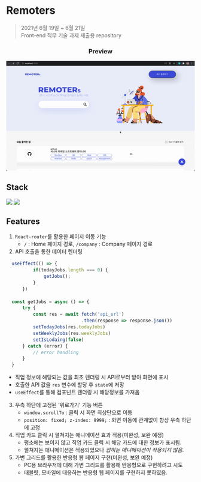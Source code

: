 # Remoters

> 2021년 6월 19일 ~ 6월 21일<br>
> Front-end 직무 기술 과제 제출용 repository

<h3 align='center'>Preview</h3>
<p align='center'>
  <img src='./profile_image.gif'/>
</p>

## Stack
<p>
  <img src="https://img.shields.io/static/v1?label=&message=React&color=61DAFB&logo=react&logoColor=FFFFFF"/>
  <img src="https://img.shields.io/static/v1?label=&message=Typescript&color=3178C6&logo=typescript&logoColor=FFFFFF"/>
</p>

## Features

1. `React-router`를 활용한 페이지 이동 기능
   * `/` : Home 페이지 경로, `/company` : Company 페이지 경로
2. API 호출을 통한 데이터 렌더링
  ```javascript
    useEffect(() => {
            if(todayJobs.length === 0) {
                getJobs();
            }
        })

    const getJobs = async () => {
        try {
            const res = await fetch('api_url')
                              .then(response => response.json())
            setTodayJobs(res.todayJobs)
            setWeeklyJobs(res.weeklyJobs)
            setIsLodaing(false)
        } catch (error) {
            // error handling
        }
    }
  ```
  * 직업 정보에 해당되는 값을 최초 렌더링 시 API로부터 받아 화면에 표시
  * 호출한 API 값을 `res` 변수에 할당 후 `state`에 저장
  * `useEffect`를 통해 컴포넌트 렌더링 시 해당정보를 가져옴
3. 우측 하단에 고정된 '위로가기' 기능 버튼
   * `window.scrollTo` : 클릭 시 화면 최상단으로 이동
   * `position: fixed; z-index: 9999;` : 화면 이동에 관계없이 항상 우측 하단에 고정
4. 직업 카드 클릭 시 펼쳐지는 애니메이션 효과 적용(미완성, 보완 예정)
   * 평소에는 보이지 않고 직업 카드 클릭 시 해당 카드에 대한 정보가 표시됨.
   * 펼쳐지는 애니메이션은 적용되었으나 *접히는 애니메이션이 적용되지 않음*.
5. 가변 그리드를 활용한 반응형 웹 페이지 구현(미완성, 보완 예정)
   * PC용 브라우저에 대해 가변 그리드를 활용해 반응형으로 구현하려고 시도
   * 태블릿, 모바일에 대응하는 반응형 웹 페이지를 구현하지 못하였음.
